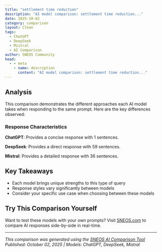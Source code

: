 ```yaml
---
title: "settlement time reduction"
description: "AI model comparison: settlement time reduction..."
date: 2025-10-02
category: comparison
layout: Clean
tags:
  - ChatGPT
  - DeepSeek
  - Mistral
  - AI Comparison
author: SNEOS Community
head:
  - - meta
    - name: description
      content: "AI model comparison: settlement time reduction..."
---
```


<ChatComparison
  title="settlement time reduction"
  prompt="settlement time reduction"
  :responses='{
    "ChatGPT": "Settlement time reduction generally refers to the process of shortening the time it takes to finalize transactions in various contexts, such as finance, real estate, or legal agreements. Here are a few contexts in which settlement time reduction can be significant:\n\n1. **Financial Transactions**: In trading and investment, reducing settlement time means that transactions (like buying or selling stocks) are finalized more quickly. This can improve liquidity, reduce risk, and enhance market efficiency. Efforts to achieve faster settlement times include electronic trading platforms, real-time gross settlement systems, and advancements in blockchain technology.\n\n2. **Real Estate Transactions**: In real estate, settlement (or closing) times can be lengthy due to paperwork, approvals, and inspections. Streamlining these processes through better communication, pre-approval of loans, and the use of technology (like e-signatures and online document management) can reduce settlement times and improve the overall buying/selling experience.\n\n3. **Legal Settlements**: In legal contexts, reducing settlement time can involve quicker resolution of disputes through mediation, arbitration, or efficient court processes. This often involves improved procedures and the use of technology to facilitate communication and documentation.\n\n4. **Regulatory and Compliance Processes**: In various industries, faster settlement times can be achieved by enhancing compliance procedures and utilizing technology to automate and track compliance tasks.\n\n**Methods for Reducing Settlement Time**:\n- **Automation**: Implementing automated systems for transaction processing and documentation can greatly reduce time.\n- **Technology Integration**: Using integrated platforms that bring together all stakeholders (like buyers, sellers, banks, and legal teams) can streamline communication and processes.\n- **Simplifying Processes**: Reviewing and re-engineering processes to eliminate unnecessary steps can speed up the settlement time.\n- **Standardization**: Standardizing documentation and processes can lead to faster approvals and closings.\n\nReducing settlement times is often beneficial for all parties involved, as it can lead to reduced costs, increased satisfaction, and better cash flow management.",
    "DeepSeek": "Of course. \u0022Settlement time reduction\u0022 is a critical goal in finance, logistics, and law. It refers to shortening the period between the initiation of a transaction and its final, irrevocable completion.\n\nThis concept is most prominent in **financial markets**, but the principle applies broadly.\n\n---\n\n### 1. Settlement Time Reduction in Finance \u0026 Securities Trading\n\nThis is the most common context. When you buy a stock, the trade isn\u0027t finalized instantly. There\u0027s a lag between the **trade date (T)** and the **settlement date**, when cash and securities are officially exchanged.\n\n#### **Why is it so important in finance?**\n\n*   **Counterparty Risk:** The longer the settlement period, the higher the risk that the other party (e.g., the buyer or seller) could default or go bankrupt before the transaction is complete.\n*   **Capital Efficiency:** Funds and securities are \u0022in limbo\u0022 during the settlement period. Faster settlement frees up capital for reinvestment or other uses.\n*   **Liquidity:** Faster settlement means money and assets are back in the market more quickly, increasing overall market liquidity.\n*   **Operational Efficiency \u0026 Cost:** Shorter cycles mean less manual intervention, fewer failed trades, and lower back-office costs.\n*   **Global Standardization:** Aligning settlement cycles across different countries simplifies cross-border trading.\n\n#### **The Historical Trend: T\u002B3 to T\u002B1 to T\u002B0**\n\nThe industry has been consistently compressing the settlement cycle:\n\n*   **T\u002B5:** The old, physical certificate-based system.\n*   **T\u002B3:** The standard for decades (Trade date plus 3 business days).\n*   **T\u002B2:** Adopted by most major markets (US, EU, Canada) over the past decade.\n*   **T\u002B1:** The new frontier. The US and Canada moved to T\u002B1 on May 28, 2024. India moved to T\u002B1 in 2022 and is now implementing T\u002B0 in phases.\n*   **T\u002B0 / Instant Settlement:** The theoretical end goal, where settlement occurs simultaneously with the trade.\n\n#### **How is it Achieved? (Key Enablers)**\n\n1.  **Dematerialization (Demat):** Replacing physical share certificates with electronic book entries. This is the foundational step.\n2.  **Straight-Through Processing (STP):** Automating the entire trade lifecycle so that instructions flow from initiation to settlement without manual re-entry.\n3.  **Central Counterparties (CCPs):** Entities like the DTCC in the US that interpose themselves between buyers and sellers, guaranteeing the trade and reducing risk.\n4.  **Real-Time Gross Settlement (RTGS) Systems:** For the cash leg of the transaction, enabling immediate, final transfer of funds.\n5.  **Blockchain \u0026 DLT:** Distributed Ledger Technology promises near-instant settlement by updating buyer and seller ledgers simultaneously on a shared, immutable database.\n\n---\n\n### 2. Settlement Time Reduction in Banking \u0026 Payments\n\nThis refers to the time it takes for a payment to become final and \u0022good funds\u0022 in the recipient\u0027s account.\n\n*   **Cheques vs. ACH vs. Wire Transfers:**\n    *   **Cheques:** Can take 2-5 business days to \u0022clear\u0022 (a long settlement time).\n    *   **ACH (Automated Clearing House):** Typically 1-2 business days (e.g., direct deposit).\n    *   **Wire Transfers:** Often same-day and irrevocable (short settlement time).\n*   **Real-Time Payments (RTP):** Systems like FedNow (US), UPI (India), and Faster Payments (UK) have drastically reduced settlement time to seconds.\n\n---\n\n### 3. Settlement Time Reduction in Logistics \u0026 Supply Chain\n\nHere, \u0022settlement\u0022 often refers to the reconciliation and payment process between shippers, carriers, and customers.\n\n*   **Reducing this time** means faster invoice processing, fewer disputes, and improved cash flow for carriers.\n*   **Enablers:** Digital Freight Matching, automated billing systems, and Electronic Proof of Delivery (ePOD) that instantly confirm job completion and trigger invoicing.\n\n---\n\n### 4. Settlement Time Reduction in Legal Contexts\n\nIn lawsuits, \u0022settlement\u0022 means an agreement to resolve the dispute out of court.\n\n*   **Reducing settlement time** here means reaching an agreement faster, which saves on legal fees, court costs, and emotional stress for all parties.\n*   **Enablers:** Mediation, arbitration, and pre-trial settlement conferences are all designed to accelerate this process.\n\n---\n\n### Summary Table\n\n| Context | What is \u0022Settlement\u0022? | Traditional Time | Reduced Time | Key Enablers |\n| :--- | :--- | :--- | :--- | :--- |\n| **Financial Trading** | Exchange of cash for securities | T\u002B3, T\u002B2 | **T\u002B1, T\u002B0** | Demat, STP, CCPs, Blockchain |\n| **Banking/Payments** | Final transfer of funds between accounts | 1-3 Days (ACH) | **Seconds (RTP)** | Real-Time Payment Systems (e.g., FedNow, UPI) |\n| **Logistics** | Invoice payment after delivery | 30-60 Days | **\u003C15 Days** | Automated Invoicing, Digital Proof of Delivery |\n| **Legal Disputes** | Reaching an agreement to end a case | Months/Years | **Weeks/Months** | Mediation, Arbitration, Early Case Assessment |\n\nIn conclusion, **settlement time reduction is a universal driver of efficiency, risk reduction, and cost savings.** It is a key indicator of a modern, robust, and competitive system, whether in global finance or a local supply chain.",
    "Mistral": "Reducing settlement time, particularly in financial transactions, can have significant benefits for efficiency, liquidity, and risk management. Here are some strategies and technologies that can help achieve this:\n\n### 1. **Blockchain and Distributed Ledger Technology (DLT)**\n   - **Smart Contracts**: Automate the execution of agreements, reducing the need for manual intervention and speeding up the settlement process.\n   - **Decentralized Ledgers**: Provide a transparent and immutable record of transactions, reducing the need for reconciliation and verification.\n\n### 2. **Real-Time Gross Settlement (RTGS) Systems**\n   - **Immediate Settlement**: RTGS systems process transactions individually and in real-time, ensuring immediate settlement and reducing counterparty risk.\n   - **Central Bank Involvement**: Many RTGS systems are operated by central banks, providing a high level of trust and security.\n\n### 3. **Central Counterparty Clearing (CCP)**\n   - **Risk Mitigation**: CCPs act as intermediaries, reducing counterparty risk and ensuring that transactions are settled even if one party defaults.\n   - **Netting**: CCPs can net multiple transactions, reducing the number of settlements required and speeding up the process.\n\n### 4. **Automated Clearing House (ACH) Systems**\n   - **Batch Processing**: ACH systems process transactions in batches, which can be more efficient than individual processing.\n   - **Electronic Payments**: ACH systems facilitate electronic payments, reducing the need for physical checks and speeding up settlement.\n\n### 5. **Digital Currencies and Stablecoins**\n   - **Instant Settlement**: Digital currencies and stablecoins can provide near-instant settlement, reducing the time and cost associated with traditional settlement processes.\n   - **Cross-Border Transactions**: These technologies can facilitate faster and cheaper cross-border transactions, reducing settlement times.\n\n### 6. **Artificial Intelligence (AI) and Machine Learning (ML)**\n   - **Fraud Detection**: AI and ML can be used to detect fraudulent transactions in real-time, reducing the need for manual reviews and speeding up settlement.\n   - **Predictive Analytics**: These technologies can predict settlement times and identify bottlenecks, allowing for proactive measures to reduce settlement times.\n\n### 7. **Regulatory and Standardization Efforts**\n   - **Harmonization of Standards**: Standardizing transaction formats and protocols can reduce the complexity and time required for settlement.\n   - **Regulatory Support**: Regulatory bodies can support the adoption of new technologies and practices that reduce settlement times.\n\n### 8. **Enhanced Communication and Collaboration**\n   - **Interbank Communication**: Improved communication between banks and financial institutions can reduce delays and errors in the settlement process.\n   - **Collaborative Platforms**: Platforms that facilitate collaboration between different parties in the settlement process can streamline workflows and reduce settlement times.\n\n### 9. **Instant Payment Systems**\n   - **Real-Time Payments**: Systems like the Faster Payments Service in the UK or the Real-Time Payments (RTP) network in the US provide real-time settlement, reducing the need for end-of-day processing.\n   - **24/7 Availability**: These systems are often available 24/7, allowing for settlement at any time.\n\n### 10. **Tokenization**\n   - **Digital Assets**: Tokenizing assets can facilitate faster and more efficient settlement, as digital tokens can be transferred instantly.\n   - **Interoperability**: Tokenization can improve interoperability between different financial systems, reducing settlement times.\n\n### Implementation Considerations\n- **Security**: Ensure that any new technologies or processes are secure and comply with regulatory requirements.\n- **Scalability**: Ensure that the solutions can scale to handle increased transaction volumes.\n- **Interoperability**: Ensure that new systems can integrate with existing infrastructure and processes.\n- **Cost**: Consider the cost implications of implementing new technologies and processes.\n\nBy leveraging these strategies and technologies, financial institutions and other stakeholders can significantly reduce settlement times, improving efficiency and reducing risks."
  }'
  published-date="11:01"
/>

## Analysis

This comparison demonstrates the different approaches each AI model takes when responding to the same prompt. Here are the key differences observed:

### Response Characteristics

**ChatGPT**: Provides a concise response with 1 sentences. 

**DeepSeek**: Provides a direct response with 59 sentences. 

**Mistral**: Provides a detailed response with 36 sentences. 

## Key Takeaways

- Each model brings unique strengths to this type of query
- Response styles vary significantly between models
- Consider your specific use case when choosing between these models

## Try This Comparison Yourself

Want to test these models with your own prompts? Visit [SNEOS.com](https://sneos.com) to compare AI responses side-by-side in real-time.

---

*This comparison was generated using the [SNEOS AI Comparison Tool](https://sneos.com)*
*Published: October 02, 2025 | Models: ChatGPT, DeepSeek, Mistral*
